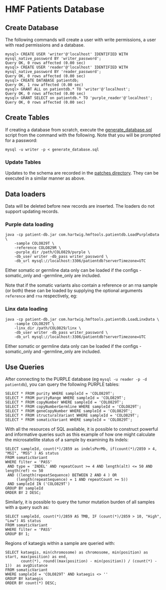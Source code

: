 # HMF Patients Database

## Create Database

The following commands will create a user with write permissions, a user with read permissions and a database.  

```
mysql> ​CREATE USER 'writer'@'localhost' IDENTIFIED WITH mysql_native_password BY 'writer_password'; 
Query OK, 0 rows affected (0.00 sec)
mysql> ​CREATE USER 'reader'@'localhost' IDENTIFIED WITH mysql_native_password BY 'reader_password'; 
Query OK, 0 rows affected (0.00 sec)
mysql> CREATE DATABASE patientdb; 
Query OK, 1 row affected (0.00 sec)
mysql> GRANT ALL on patientdb.* TO 'writer'@'localhost'; 
Query OK, 0 rows affected (0.00 sec)
mysql> GRANT SELECT on patientdb.* TO 'purple_reader'@'localhost'; 
Query OK, 0 rows affected (0.00 sec)
```

## Create Tables
If creating a database from scratch, execute the [generate_database.sql](../patient-db/src/main/resources/generate_database.sql) script from the command with the following. 
Note that you will be prompted for a password:

```
mysql -u writer -p < generate_database.sql
```


### Update Tables
Updates to the schema are recorded in the [patches directory](../patient-db/src/main/resources/patches/patientdb). 
They can be executed in a similar manner as above.


## Data loaders

Data will be deleted before new records are inserted. The loaders do not support updating records.

### Purple data loading

```
java -cp patient-db.jar com.hartwig.hmftools.patientdb.LoadPurpleData \ 
    -sample COLO829T \
    -reference COLO829R \
    -purple_dir /path/COLO829/purple \
    -db_user writer -db_pass writer_password \
    -db_url mysql://localhost:3306/patientdb?serverTimezone=UTC
```

Either somatic or germline data only can be loaded if the configs -somatic_only and -germline_only are included.

Note that if the somatic variants also contain a reference or an rna sample (or both) these can be loaded by supplying the optional arguments `reference` and `rna` respectively, eg:


### Linx data loading

```
java -cp patient-db.jar com.hartwig.hmftools.patientdb.LoadLinxData \ 
    -sample COLO829T \
    -linx_dir /path/COLO829/linx \
    -db_user writer -db_pass writer_password \
    -db_url mysql://localhost:3306/patientdb?serverTimezone=UTC
```

Either somatic or germline data only can be loaded if the configs -somatic_only and -germline_only are included.

## Use Queries

After connecting to the PURPLE database (eg `mysql -u reader -p -d patientdb`), you can query the following PURPLE tables:

```
SELECT * FROM purity WHERE sampleId = 'COLO829T';
SELECT * FROM purityRange WHERE sampleId = 'COLO829T';
SELECT * FROM copyNumber WHERE sampleId = 'COLO829T';
SELECT * FROM copyNumberGermline WHERE sampleId = 'COLO829T';
SELECT * FROM geneCopyNumber WHERE sampleId = 'COLO829T';
SELECT * FROM structuralVariant WHERE sampleId = 'COLO829T';
SELECT * FROM somaticVariant WHERE sampleId = 'COLO829T';
```

With all the resources of SQL available, it is possible to construct powerful and informative queries such as this example of how one might 
calculate the microsatellite status of a sample by examining its indels:

```
SELECT sampleId, count(*)/2859 as indelsPerMb, if(count(*)/2859 > 4, "MSI", "MSS" ) AS status 
FROM somaticVariant
WHERE filter = 'PASS'
 AND type = 'INDEL' AND repeatCount >= 4 AND length(alt) <= 50 AND length(ref) <= 50
 AND ((length(repeatSequence) BETWEEN 2 AND 4 ) OR
	 (length(repeatSequence) = 1 AND repeatCount >= 5))
 AND sampleId IN ('COLO829T')
GROUP BY sampleId
ORDER BY 2 DESC;
```  

Similarly, it is possible to query the tumor mutation burden of all samples with a query such as:

```
SELECT sampleId, count(*)/2859 AS TMB, IF (count(*)/2859 > 10, "High", "Low") AS status
FROM somaticVariant 
WHERE filter = 'PASS'
GROUP BY 1;
```

Regions of kataegis within a sample are queried with:
```
SELECT kataegis, min(chromosome) as chromosome, min(position) as start, max(position) as end,  
       count(*), round((max(position) - min(position)) / (count(*) - 1))  as avgDistance
FROM somaticVariant 
WHERE sampleId = 'COLO829T' AND kataegis <> ''
GROUP BY kataegis
ORDER BY count(*) DESC;
```

